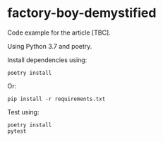 factory-boy-demystified
===

Code example for the article [TBC].

Using Python 3.7 and poetry.

Install dependencies using:

```shell script
poetry install
```

Or:

```shell script
pip install -r requirements.txt
```

Test using:

```shell script
poetry install
pytest
```
